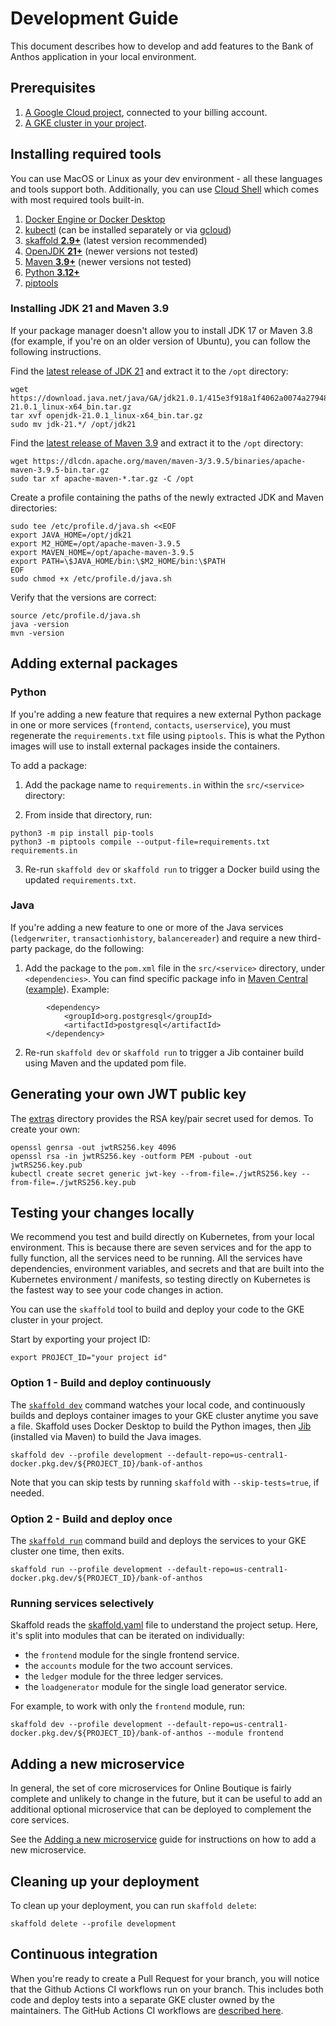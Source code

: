 # Development Guide

This document describes how to develop and add features to the Bank of Anthos application in your local environment. 

## Prerequisites 

1. [A Google Cloud project](https://cloud.google.com/resource-manager/docs/creating-managing-projects), connected to your billing account. 
2. [A GKE cluster in your project](https://cloud.google.com/kubernetes-engine/docs/how-to/creating-an-autopilot-cluster).

## Installing required tools

You can use MacOS or Linux as your dev environment - all these languages and tools support both.
Additionally, you can use [Cloud Shell](https://cloud.google.com/shell) which comes with most
required tools built-in.

1. [Docker Engine or Docker Desktop](https://www.docker.com/)
1. [kubectl](https://kubernetes.io/docs/tasks/tools/install-kubectl/) (can be installed separately or via [gcloud](https://cloud.google.com/sdk/install))
1. [skaffold **2.9+**](https://skaffold.dev/docs/install/) (latest version recommended)
1. [OpenJDK **21+**](https://openjdk.java.net/projects/jdk/21/) (newer versions not tested)
1. [Maven **3.9+**](https://downloads.apache.org/maven/maven-3/) (newer versions not tested)
1. [Python **3.12+**](https://www.python.org/downloads/)
1. [piptools](https://pypi.org/project/pip-tools/)

### Installing JDK 21 and Maven 3.9

If your package manager doesn't allow you to install JDK 17 or Maven 3.8 (for example, if you're on an older version of Ubuntu), you can follow the following instructions.

Find the [latest release of JDK 21](https://jdk.java.net/21/) and extract it to the `/opt` directory:
```
wget https://download.java.net/java/GA/jdk21.0.1/415e3f918a1f4062a0074a2794853d0d/12/GPL/openjdk-21.0.1_linux-x64_bin.tar.gz
tar xvf openjdk-21.0.1_linux-x64_bin.tar.gz
sudo mv jdk-21.*/ /opt/jdk21
```

Find the [latest release of Maven 3.9](https://maven.apache.org/download.cgi) and
extract it to the `/opt` directory:
```
wget https://dlcdn.apache.org/maven/maven-3/3.9.5/binaries/apache-maven-3.9.5-bin.tar.gz
sudo tar xf apache-maven-*.tar.gz -C /opt
```

Create a profile containing the paths of the newly extracted JDK and Maven directories:
```
sudo tee /etc/profile.d/java.sh <<EOF
export JAVA_HOME=/opt/jdk21
export M2_HOME=/opt/apache-maven-3.9.5
export MAVEN_HOME=/opt/apache-maven-3.9.5
export PATH=\$JAVA_HOME/bin:\$M2_HOME/bin:\$PATH
EOF
sudo chmod +x /etc/profile.d/java.sh
```

Verify that the versions are correct:
```
source /etc/profile.d/java.sh
java -version
mvn -version
```

## Adding external packages 

### Python 

If you're adding a new feature that requires a new external Python package in one or more services (`frontend`, `contacts`, `userservice`), you must regenerate the `requirements.txt` file using `piptools`. This is what the Python images will use to install external packages inside the containers.

To add a package: 

1. Add the package name to `requirements.in` within the `src/<service>` directory:

2. From inside that directory, run: 
```
python3 -m pip install pip-tools
python3 -m piptools compile --output-file=requirements.txt requirements.in
```

3. Re-run `skaffold dev` or `skaffold run` to trigger a Docker build using the updated `requirements.txt`.  


### Java 

If you're adding a new feature to one or more of the Java services (`ledgerwriter`, `transactionhistory`, `balancereader`) and require a new third-party package, do the following:  

1. Add the package to the `pom.xml` file in the `src/<service>` directory, under `<dependencies>`. You can find specific package info in [Maven Central](https://search.maven.org/) ([example](https://search.maven.org/artifact/org.postgresql/postgresql/42.2.16.jre7/jar)). Example:
```
        <dependency>
            <groupId>org.postgresql</groupId>
            <artifactId>postgresql</artifactId>
        </dependency>
```

2. Re-run `skaffold dev` or `skaffold run` to trigger a Jib container build using Maven and the updated pom file. 


## Generating your own JWT public key

The [extras](/extras/jwt) directory provides the RSA key/pair secret used for demos. To create your own:
```
openssl genrsa -out jwtRS256.key 4096
openssl rsa -in jwtRS256.key -outform PEM -pubout -out jwtRS256.key.pub
kubectl create secret generic jwt-key --from-file=./jwtRS256.key --from-file=./jwtRS256.key.pub
```

## Testing your changes locally

We recommend you test and build directly on Kubernetes, from your local environment.
This is because there are seven services and for the app to fully function, all the services
need to be running. All the services have dependencies, environment variables, and secrets and
that are built into the Kubernetes environment / manifests, so testing directly on Kubernetes
is the fastest way to see your code changes in action.

You can use the `skaffold` tool to build and deploy your code to the GKE cluster in your project. 

Start by exporting your project ID:
```
export PROJECT_ID="your project id"
```

### Option 1 - Build and deploy continuously

The [`skaffold dev`](https://skaffold.dev/docs/references/cli/#skaffold-dev) command watches your local code, and continuously builds and deploys container images to your GKE cluster anytime you save a file. Skaffold uses Docker Desktop to build the Python images, then [Jib](https://github.com/GoogleContainerTools/jib#jib) (installed via Maven) to build the Java images. 

```
skaffold dev --profile development --default-repo=us-central1-docker.pkg.dev/${PROJECT_ID}/bank-of-anthos
```

Note that you can skip tests by running `skaffold` with `--skip-tests=true`, if needed.

### Option 2 - Build and deploy once 

The [`skaffold run`](https://skaffold.dev/docs/references/cli/#skaffold-run) command build and deploys the services to your GKE cluster one time, then exits. 

```
skaffold run --profile development --default-repo=us-central1-docker.pkg.dev/${PROJECT_ID}/bank-of-anthos
```

### Running services selectively

Skaffold reads the [skaffold.yaml](../skaffold.yaml) file to understand the project setup. Here, it's split into modules that can be iterated on individually:
- the `frontend` module for the single frontend service.
- the `accounts` module for the two account services.
- the `ledger` module for the three ledger services.
- the `loadgenerator` module for the single load generator service.

For example, to work with only the `frontend` module, run:
```
skaffold dev --profile development --default-repo=us-central1-docker.pkg.dev/${PROJECT_ID}/bank-of-anthos --module frontend
```

## Adding a new microservice

In general, the set of core microservices for Online Boutique is fairly complete and unlikely to change in the future, but it can be useful to add an additional optional microservice that can be deployed to complement the core services.

See the [Adding a new microservice](adding-new-microservice.md) guide for instructions on how to add a new microservice.

## Cleaning up your deployment

To clean up your deployment, you can run `skaffold delete`:
```
skaffold delete --profile development
```

## Continuous integration

When you're ready to create a Pull Request for your branch, you will notice that the Github Actions CI workflows run on your branch. This includes both code and deploy tests into a separate GKE cluster owned by the maintainers. The GitHub Actions CI workflows are [described here](../.github/workflows).